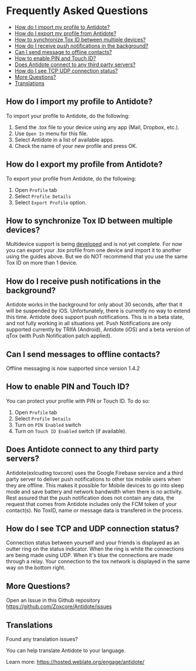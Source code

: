 # Frequently Asked Questions

* [How do I import my profile to Antidote?](#how-do-i-import-my-profile-to-antidote)
* [How do I export my profile from Antidote?](#how-do-i-export-my-profile-from-antidote)
* [How to synchronize Tox ID between multiple devices?](#how-to-synchronize-tox-id-between-multiple-devices)
* [How do I receive push notifications in the background?](#how-do-i-receive-push-notifications-in-the-background)
* [Can I send message to offline contacts?](#can-i-send-messages-to-offline-contacts)
* [How to enable PIN and Touch ID?](#how-to-enable-pin-and-touch-id)
* [Does Antidote connect to any third party servers?](#does-antidote-connect-to-any-third-party-servers)
* [How do I see TCP UDP connection status?](#how-do-i-see-tcp-and-udp-connection-status)
* [More Questions?](#more-questions)
* [Translations](#translations)


## How do I import my profile to Antidote?

To import your profile to Antidote, do the following:

1. Send the .tox file to your device using any app (Mail, Dropbox, etc.).
2. Use `Open In` menu for this file.
3. Select Antidote in a list of available apps.
4. Check the name of your new profile and press OK.


## How do I export my profile from Antidote?

To export your profile from Antidote, do the following:

1. Open `Profile` tab
2. Select `Profile Details`
3. Select `Export Profile` option.


## How to synchronize Tox ID between multiple devices?

Multidevice support is being [developed](https://github.com/GrayHatter/toxcore/tree/multi-device) and is not yet complete. For now you can export your .tox profile from one device and import it to another using the guides above.
But we do NOT recommend that you use the same Tox ID on more than 1 device.


## How do I receive push notifications in the background?

Antidote works in the background for only about 30 seconds, after that it will be suspended by iOS. Unfortunately, there is currently no way to extend this time.
Antidote does support push notifications. This is in a beta state, and not fully working in all situations yet.
Push Notifications are only supported currently by TRIfA (Android), Antidote (iOS) and a beta version of qTox (with Push Notification patch applied).


## Can I send messages to offline contacts?

Offline messaging is now supported since version 1.4.2


## How to enable PIN and Touch ID?

You can protect your profile with PIN or Touch ID.
To do so:

1. Open `Profile` tab
2. Select `Profile Details`
3. Turn on `PIN Enabled` switch
4. Turn on `Touch ID Enabled` switch (if available).


## Does Antidote connect to any third party servers?

Antidote(exlcuding toxcore) uses the Google Firebase service and a third party server to deliver push notifications to other tox mobile users when they are offline. This makes it possible for Mobile devices to go into sleep mode and save battery and network bandwidth when there is no activity. Rest assured that the push notification does not contain any data, the request that comes from Antidote includes only the FCM token of your contact(s). No ToxID, name or message data is transfered in the process.

## How do I see TCP and UDP connection status?

Connection status between yourself and your friends is displayed as an outter ring on the status indicator. When the ring is white the connections are being made using UDP. When it's blue the connections are made through a relay. Your connection to the tox network is displayed in the same way on the bottom right.

## More Questions?

Open an Issue in this Github repository https://github.com/Zoxcore/Antidote/issues


## Translations

Found any translation issues?

You can help translate Antidote to your language.

Learn more: https://hosted.weblate.org/engage/antidote/

